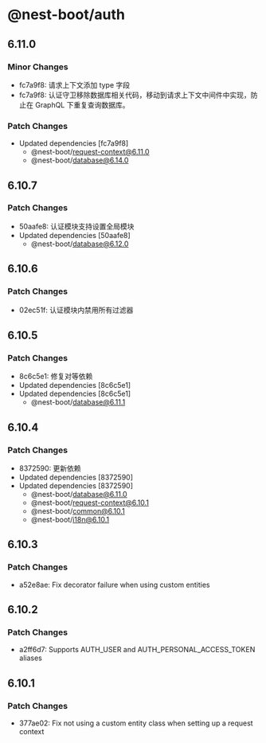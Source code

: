 # @nest-boot/auth

## 6.11.0

### Minor Changes

- fc7a9f8: 请求上下文添加 type 字段
- fc7a9f8: 认证守卫移除数据库相关代码，移动到请求上下文中间件中实现，防止在 GraphQL 下重复查询数据库。

### Patch Changes

- Updated dependencies [fc7a9f8]
  - @nest-boot/request-context@6.11.0
  - @nest-boot/database@6.14.0

## 6.10.7

### Patch Changes

- 50aafe8: 认证模块支持设置全局模块
- Updated dependencies [50aafe8]
  - @nest-boot/database@6.12.0

## 6.10.6

### Patch Changes

- 02ec51f: 认证模块内禁用所有过滤器

## 6.10.5

### Patch Changes

- 8c6c5e1: 修复对等依赖
- Updated dependencies [8c6c5e1]
- Updated dependencies [8c6c5e1]
  - @nest-boot/database@6.11.1

## 6.10.4

### Patch Changes

- 8372590: 更新依赖
- Updated dependencies [8372590]
- Updated dependencies [8372590]
  - @nest-boot/database@6.11.0
  - @nest-boot/request-context@6.10.1
  - @nest-boot/common@6.10.1
  - @nest-boot/i18n@6.10.1

## 6.10.3

### Patch Changes

- a52e8ae: Fix decorator failure when using custom entities

## 6.10.2

### Patch Changes

- a2ff6d7: Supports AUTH_USER and AUTH_PERSONAL_ACCESS_TOKEN aliases

## 6.10.1

### Patch Changes

- 377ae02: Fix not using a custom entity class when setting up a request context
